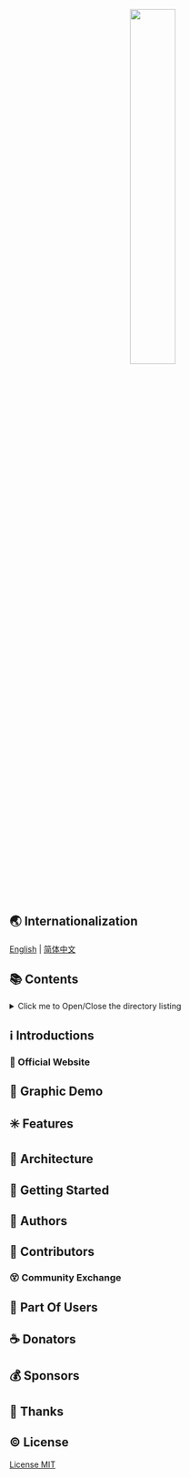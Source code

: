 <p align="center">
  <!-- Set your project logo image here -->
  <img src="https://cdn.jsdelivr.net/gh/misitebao/CDN@master/gravatar_tigateam.png" width="40%" /><br/>
</p>
<p align="center">
<!-- Fill in your project slogan here, preferably a short sentence. -->
</p>

<span id="nav-1"></span>

## 🌏 Internationalization

<!-- Here is the multilingual list -->

[English](README.md) | [简体中文](README.zh-Hans.md)

<span id="nav-2"></span>

## 📚 Contents

<details>
  <summary>Click me to Open/Close the directory listing</summary>

- [Internationalization](#nav-1)
- [Contents](#nav-2)
- [Introductions](#nav-3)
  - [Official Website](#nav-3-1)
- [Graphic Demo](#nav-4)
- [Features](#nav-5)
- [Architecture](#nav-6)
- [Getting Started](#nav-7)
- [Authors](#nav-8)
- [Contributors](#nav-9)
  - [Community Exchange](#nav-9-1)
- [Part Of Users](#nav-10)
<!-- - [Release History](CHANGE.md) -->
- [Donators](#nav-11)
- [Sponsors](#nav-12)
- [Thanks](#nav-13)
- [License](#nav-14)

</details>

<span id="nav-3"></span>

## ℹ️ Introductions

<!-- Fill in the detailed introduction about your project here -->

<span id="nav-3-1"></span>

### 🔔 Official Website

<!-- Fill in the official website address of your project here, including homepage, documentation, etc. -->

<span id="nav-4"></span>

## 🌅 Graphic Demo

<!-- Place the demo of your project here, which can be a specific visit address, picture screenshot, Gif or video, etc. -->

<span id="nav-5"></span>

## ✳️ Features

<!-- Fill in the features of your project here, usually a list. -->

<span id="nav-6"></span>

## 🍊 Architecture

<!-- Fill in your project architecture diagram or description here, and you can place the project directory description -->

<span id="nav-7"></span>

## 💎 Getting Started

<!-- Write the detailed instructions for the project here, and tell users how to use your project. -->

<span id="nav-8"></span>

## 🙆 Authors

<!-- Fill in the relevant information of the project author here -->

<span id="nav-9"></span>

## 🌟 Contributors

<!-- Fill in the list of contributors to the project here, usually a list, of course, you can also use pictures instead. -->

<span id="nav-9-1"></span>

### 😵 Community Exchange

<!-- Fill in the online and offline communication address of the project here, which can be an instant messaging group, a community, or a discussion group, etc. -->

<span id="nav-10"></span>

## 👼 Part Of Users

<!-- Fill in the user list of the project here, and tell visitors which users are using your project. -->

<span id="nav-11"></span>

## ☕ Donators

<!-- Fill in the list of donors here -->

<span id="nav-12"></span>

## 💰 Sponsors

<!-- Fill in the list of sponsors here -->

<span id="nav-13"></span>

## 👏 Thanks

<!-- Fill in the list of special thanks here, which can be anything or a person. -->

<span id="nav-14"></span>

## ©️ License

[License MIT](LICENSE)
